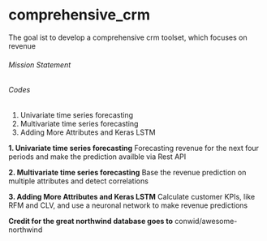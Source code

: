 # comprehensive_crm
The goal ist to develop a comprehensive crm toolset, which focuses on revenue

###### Mission Statement

###### Codes
1. Univariate time series forecasting
2. Multivariate time series forecasting
3. Adding More Attributes and Keras LSTM 

**1. Univariate time series forecasting**
Forecasting revenue for the next four periods and make the prediction availble via Rest API

**2. Multivariate time series forecasting**
Base the revenue prediction on multiple attributes and detect correlations

**3. Adding More Attributes and Keras LSTM**
Calculate customer KPIs, like RFM and CLV, and use a neuronal network to make revenue predictions



**Credit for the great northwind database goes to**
conwid/awesome-northwind
